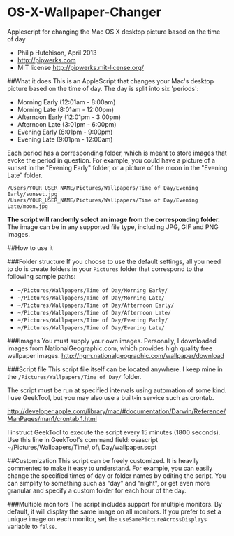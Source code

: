 OS-X-Wallpaper-Changer
======================

Applescript for changing the Mac OS X desktop picture based on the time of day

- Philip Hutchison, April 2013
- http://pipwerks.com
- MIT license http://pipwerks.mit-license.org/

##What it does
This is an AppleScript that changes your Mac's desktop picture based on the time of day.  The day is split into six 'periods':

- Morning Early (12:01am - 8:00am)
- Morning Late (8:01am - 12:00pm)
- Afternoon Early (12:01pm - 3:00pm)
- Afternoon Late (3:01pm - 6:00pm)
- Evening Early (6:01pm - 9:00pm)
- Evening Late (9:01pm - 12:00am)

Each period has a corresponding folder, which is meant to store images that evoke the period in question. For example, you could have a picture of a sunset in the "Evening Early" folder, or a picture of the moon in the "Evening Late" folder.

    /Users/YOUR_USER_NAME/Pictures/Wallpapers/Time of Day/Evening Early/sunset.jpg
    /Users/YOUR_USER_NAME/Pictures/Wallpapers/Time of Day/Evening Late/moon.jpg

**The script will randomly select an image from the corresponding folder.** The image can be in any supported file type, including JPG, GIF and PNG images.

##How to use it

###Folder structure
If you choose to use the default settings, all you need to do is create folders in your `Pictures` folder that correspond to the following sample paths:

- `~/Pictures/Wallpapers/Time of Day/Morning Early/`
- `~/Pictures/Wallpapers/Time of Day/Morning Late/`
- `~/Pictures/Wallpapers/Time of Day/Afternoon Early/`
- `~/Pictures/Wallpapers/Time of Day/Afternoon Late/`
- `~/Pictures/Wallpapers/Time of Day/Evening Early/`
- `~/Pictures/Wallpapers/Time of Day/Evening Late/`

###Images
You must supply your own images. Personally, I downloaded images from NationalGeographic.com, which provides high quality free wallpaper images. http://ngm.nationalgeographic.com/wallpaper/download
 
###Script file
This script file itself can be located anywhere. I keep mine in the `/Pictures/Wallpapers/Time of Day/` folder.

The script must be run at specified intervals using automation of some kind. I use GeekTool, but you may also use a built-in service such as crontab. 

http://developer.apple.com/library/mac/#documentation/Darwin/Reference/ManPages/man1/crontab.1.html

I instruct GeekTool to execute the script every 15 minutes (1800 seconds). Use this line in GeekTool's command field:
    osascript ~/Pictures/Wallpapers/Time\ of\ Day/wallpaper.scpt


##Customization
This script can be freely customized. It is heavily commented to make it easy to understand. For example, you can easily change the specified times of day or folder names by editing the script. You can simplify to something such as "day" and "night", or get even more granular and specify a custom folder for each hour of the day.

###Multiple monitors
The script includes support for multiple monitors. By default, it will display the same image on all monitors. If you prefer to set a unique image on each monitor, set the `useSamePictureAcrossDisplays` variable to `false`. 
